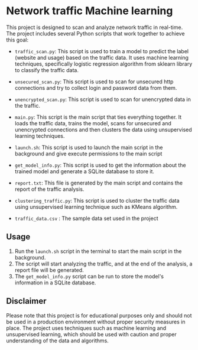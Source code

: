 # Network traffic Machine  learning 

This project is designed to scan and analyze network traffic in real-time. The project includes several Python scripts that work together to achieve this goal:

- `traffic_scan.py`: This script is used to train a model to predict the label (website and usage) based on the traffic data. It uses machine learning techniques, specifically logistic regression algorithm from sklearn library to classify the traffic data.

- `unsecured_scan.py`: This script is used to scan for unsecured http connections and try to collect login and password data from them.

- `unencrypted_scan.py`: This script is used to scan for unencrypted data in the traffic.

- `main.py`: This script is the main script that ties everything together. It loads the traffic data, trains the model, scans for unsecured and unencrypted connections and then clusters the data using unsupervised learning techniques.

- `launch.sh`: This script is used to launch the main script in the background and give execute permissions to the main script

- `get_model_info.py`: This script is used to get the information about the trained model and generate a SQLite database to store it.

- `report.txt`: This file is generated by the main script and contains the report of the traffic analysis.

- `clustering_traffic.py`: This script is used to cluster the traffic data using unsupervised learning technique such as KMeans algorithm.

- `traffic_data.csv` : The sample data set used in the project

## Usage

1. Run the `launch.sh` script in the terminal to start the main script in the background.
2. The script will start analyzing the traffic, and at the end of the analysis, a report file will be generated.
3. The `get_model_info.py` script can be run to store the model's information in a SQLite database.

## Disclaimer

Please note that this project is for educational purposes only and should not be used in a production environment without proper security measures in place. The project uses techniques such as machine learning and unsupervised learning, which should be used with caution and proper understanding of the data and algorithms.

